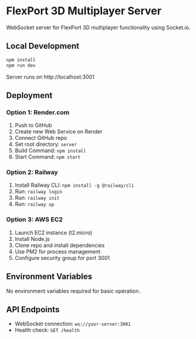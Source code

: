# FlexPort 3D Multiplayer Server

WebSocket server for FlexPort 3D multiplayer functionality using Socket.io.

## Local Development

```bash
npm install
npm run dev
```

Server runs on http://localhost:3001

## Deployment

### Option 1: Render.com
1. Push to GitHub
2. Create new Web Service on Render
3. Connect GitHub repo
4. Set root directory: `server`
5. Build Command: `npm install`
6. Start Command: `npm start`

### Option 2: Railway
1. Install Railway CLI: `npm install -g @railway/cli`
2. Run: `railway login`
3. Run: `railway init`
4. Run: `railway up`

### Option 3: AWS EC2
1. Launch EC2 instance (t2.micro)
2. Install Node.js
3. Clone repo and install dependencies
4. Use PM2 for process management
5. Configure security group for port 3001

## Environment Variables

No environment variables required for basic operation.

## API Endpoints

- WebSocket connection: `ws://your-server:3001`
- Health check: `GET /health`